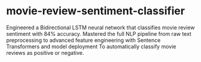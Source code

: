 # movie-review-sentiment-classifier
Engineered a Bidirectional LSTM neural network that classifies movie review sentiment with 84% accuracy. Mastered the full NLP pipeline from raw text preprocessing to advanced feature engineering with Sentence Transformers and model deployment To automatically classify movie reviews as positive or negative.
